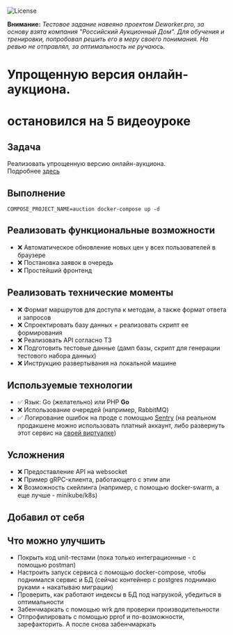 ![License](https://img.shields.io/github/license/p12s/auction-house)

**Внимание:** *Тестовое задание навеяно проектом Deworker.pro, за основу взята компания "Российский Аукционный Дом". Для обучения и тренировки, попробовал решить его в меру своего понимания. На ревью не отправлял, за оптимальность не ручаюсь.*

# Упрощенную версия онлайн-аукциона.
# остановился на 5 видеоуроке

## Задача
Реализовать упрощенную версию онлайн-аукциона.     
Подробнее [здесь](task.md)

## Выполнение
```
COMPOSE_PROJECT_NAME=auction docker-compose up -d
```

## Реализовать функциональные возможности
- ❌ Автоматическое обновление новых цен у всех пользователей в браузере
- ❌ Постановка заявок в очередь
- ❌ Простейший фронтенд

## Реализовать технические моменты
- ❌ Формат маршрутов для доступа к методам, а также формат ответа и запросов
- ❌ Спроектировать базу данных + реализовать скрипт ее формирования
- ❌ Реализовать API согласно ТЗ
- ❌ Подготовить тестовые данные (дамп базы, скрипт для генерации тестового набора данных)
- ❌ Инструкцию развертывания на локальной машине

## Используемые технологии
- ✅ Язык:  Go (желательно) или PHP
  **Go**
- ❌ Использование очередей (например, RabbitMQ)
- ✅ Логирование ошибок на проде с помощью [Sentry](https://sentry.io) (на реальном продакшене можно использовать платный аккаунт, либо развернуть этот сервис на [своей виртуалке](https://develop.sentry.dev/self-hosted/))

## Усложнения
- ❌ Предоставление API на websocket
- ❌ Пример gRPC-клиента, работающего с этим апи
- ❌ Возможность скейлинга (например, с помощью docker-swarm, а еще лучше - minikube/k8s)

## Добавил от себя

## Что можно улучшить
- Покрыть код unit-тестами (пока только интеграционные - с помощью postman)
- Настроить запуск сервиса с помощью docker-compose, чтобы поднимался сервис и БД (сейчас контейнер с postgres поднимаю руками + накатываю миграции)
- Проверить, как работают индексы в БД под нагрузкой, убедиться в оптимальности
- Забенчмаркать с помощью wrk для проверки производительности
- Отпрофилировать с помощью pprof и по-возможности, зарефакторить. А после снова забенчмаркать  
